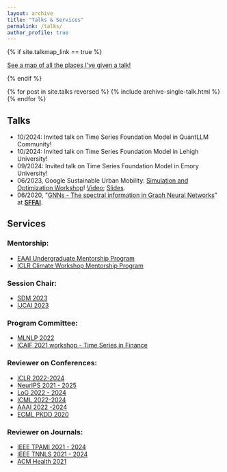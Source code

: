 ```yaml
---
layout: archive
title: "Talks & Services"
permalink: /talks/
author_profile: true
---
```


{% if site.talkmap_link == true %}

<p style="text-decoration:underline;"><a href="/talkmap.html">See a map of all the places I've given a talk!</a></p>

{% endif %}

{% for post in site.talks reversed %}
  {% include archive-single-talk.html %}
{% endfor %}

## Talks
- 10/2024: Invited talk on Time Series Foundation Model in QuantLLM Community!
- 10/2024: Invited talk on Time Series Foundation Model in Lehigh University!
- 09/2024: Invited talk on Time Series Foundation Model in Emory University!
- 06/2023, Google Sustainable Urban Mobility: [Simulation and Optimization Workshop](https://rsvp.withgoogle.com/events/urban-mobility-workshop)! [Video](https://www.youtube.com/watch?v=XGXUDINIPD8); [Slides](pdf/Google%20workshop%20presentation.pptx.pdf).
- 06/2020, "[GNNs - The spectral information in Graph Neural Networks](https://bbs.sffai.com/d/249)" at [**SFFAI**](http://sffai.com/).

## Services

### Mentorship:

- [EAAI Undergraduate Mentorship Program](https://aaai.org/aaai-conference/eaai-24-program/)
- [ICLR Climate Workshop Mentorship Program](https://www.climatechange.ai/events/iclr2024)

### Session Chair:

- [SDM 2023](https://www.siam.org/conferences/cm/conference/sdm23)
- [IJCAI 2023](https://ijcai-23.org/)

### Program Committee:

- [MLNLP 2022](http://www.mlnlp2022.net/)
- [ICAIF 2021 workshop - Time Series in Finance](https://sites.google.com/view/icaif-time-series/home)

### Reviewer on Conferences:

- [ICLR 2022-2024](https://iclr.cc/)
- [NeurIPS 2021 - 2025](https://nips.cc/Conferences/)
- [LoG 2022 - 2024](https://logconference.org/)
- [ICML 2022-2024](https://icml.cc/Conferences/)
- [AAAI 2022 -2024](https://aaai.org/Conferences/AAAI-22/)
- [ECML PKDD 2020](https://ecmlpkdd2020.net/)

### Reviewer on Journals:

- [IEEE TPAMI 2021 - 2024](https://mc.manuscriptcentral.com/tpami-cs)
- [IEEE TNNLS 2021 - 2024](https://mc.manuscriptcentral.com/tnnls)
- [ACM Health 2021](https://mc.manuscriptcentral.com/acmhealth)
